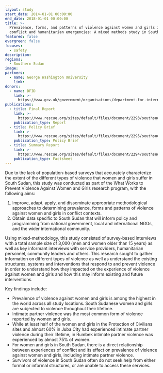 ```yaml
---
layout: study
start_date: 2014-01-01 00:00:00
end_date: 2018-01-01 00:00:00
title: >-
  Prevalence, forms, and patterns of violence against women and girls in
  conflict and humanitarian emergencies: A mixed methods study in South Sudan
featured: false
evergreen: false
focuses:
  - safety
description:
regions:
  - Southern Sudan
image:
partners:
  - name: George Washington University
    link:
donors:
  - name: DFID
    link: >-
      https://www.gov.uk/government/organisations/department-for-international-development
publications:
  - title: Final Report
    link: >-
      https://www.rescue.org/sites/default/files/document/2293/southsudanlgonline.pdf
    publication_type: Report
  - title: Policy Brief
    link: >-
      https://www.rescue.org/sites/default/files/document/2295/southsudanlgpolicybriefonline.pdf
    publication_type: Policy Brief
  - title: Summary Report
    link: >-
      https://www.rescue.org/sites/default/files/document/2294/southsudanlgsummaryreportonline.pdf
    publication_type: Factsheet
---
```


Due to the lack of population-based surveys that accurately characterize the extent of the different types of violence that women and girls suffer in South Sudan, this study was conducted as part of the What Works to Prevent Violence Against Women and Girls research program, with the following aims:

1. Improve, adapt, apply, and disseminate appropriate methodological approaches to determining prevalence, forms and patterns of violence against women and girls in conflict contexts.
2. Obtain data specific to South Sudan that will inform policy and programming from national government, local and international NGOs, and the wider international community.

Using mixed-methodology, this study consisted of survey-based interviews with a total sample size of 3,000 (men and women older than 15 years) as well as key informant interviews with service providers, humanitarian personnel, community leaders and others. This research sought to gather information on different types of violence as well as understand the existing structures, systems and interventions that respond to and prevent violence in order to understand how they impacted on the experience of violence against women and girls and how this may inform existing and future interventions.

Key findings include:

* Prevalence of violence against women and girls is among the highest in the world across all study locations. South Sudanese women and girls are subjected to violence throughout their lifetime.
* Intimate partner violence was the most common form of violence reported by women and girls.
* While at least half of the women and girls in the Protection of Civilians sites and almost 60% in Juba City had experienced intimate partner violence during their lifetime, in Rumbek intimate partner violence was experienced by almost 75% of women.
* For women and girls in South Sudan, there is a direct relationship between experiences of conflict and its effect on prevalence of violence against women and girls, including intimate partner violence.
* Survivors of violence in South Sudan often do not seek help from either formal or informal structures, or are unable to access these services.